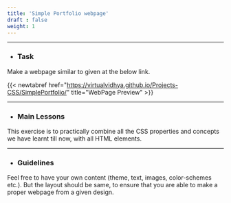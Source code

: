 ```yaml
---
title: 'Simple Portfolio webpage'
draft : false
weight: 1
---
```


---

- ### Task

Make a webpage similar to given at the below link. 

{{< newtabref  href="https://virtualvidhya.github.io/Projects-CSS/SimplePortfolio/" title="WebPage Preview" >}}

---

- ### Main Lessons

This exercise is to practically combine all the CSS properties and concepts we have learnt till now, with all HTML elements.

---

- ### Guidelines

Feel free to have your own content (theme, text, images, color-schemes etc.). But the layout should be same, to ensure that you are able to make a proper webpage from a given design.
